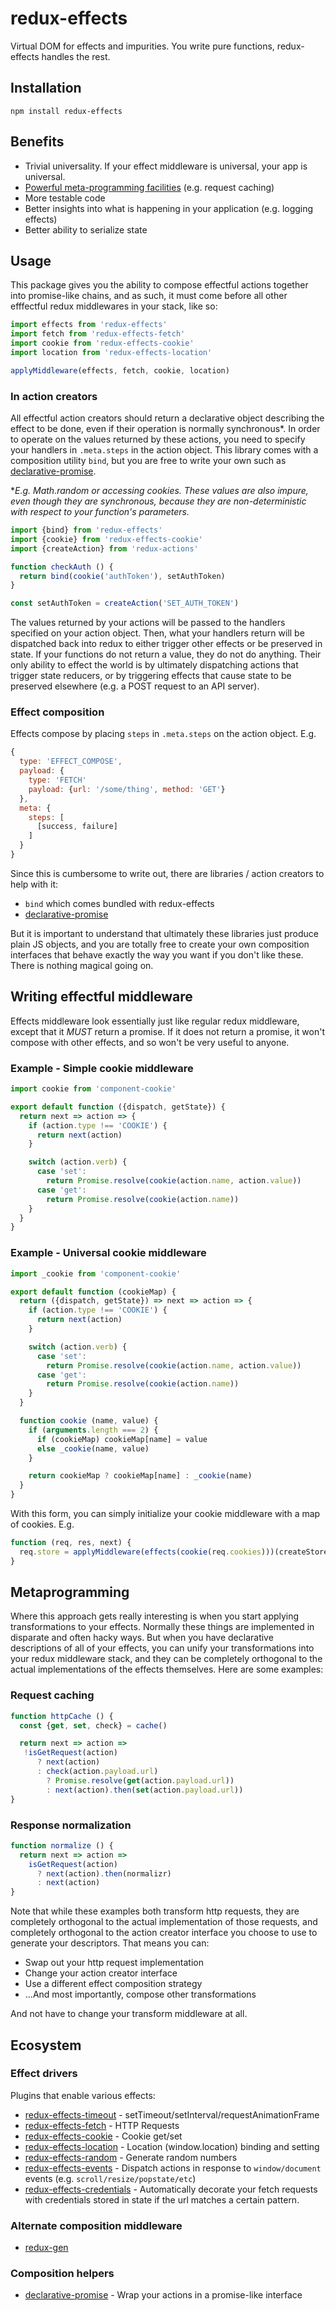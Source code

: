 # redux-effects

Virtual DOM for effects and impurities.  You write pure functions, redux-effects handles the rest.

## Installation

`npm install redux-effects`

## Benefits

  * Trivial universality.  If your effect middleware is universal, your app is universal.
  * [Powerful meta-programming facilities](#metaprogramming) (e.g. request caching)
  * More testable code
  * Better insights into what is happening in your application (e.g. logging effects)
  * Better ability to serialize state

## Usage

This package gives you the ability to compose effectful actions together into promise-like chains, and as such, it must come before all other efffectful redux middlewares in your stack, like so:

```javascript
import effects from 'redux-effects'
import fetch from 'redux-effects-fetch'
import cookie from 'redux-effects-cookie'
import location from 'redux-effects-location'

applyMiddleware(effects, fetch, cookie, location)
```

### In action creators

All effectful action creators should return a declarative object describing the effect to be done, even if their operation is normally synchronous*.  In order to operate on the values returned by these actions, you need to specify your handlers in `.meta.steps` in the action object.  This library comes with a composition utility `bind`, but you are free to write your own such as [declarative-promise](https://github.com/redux-effects/declarative-promise).

**E.g. Math.random or accessing cookies.  These values are also impure, even though they are synchronous, because they are non-deterministic with respect to your function's parameters.*

```javascript
import {bind} from 'redux-effects'
import {cookie} from 'redux-effects-cookie'
import {createAction} from 'redux-actions'

function checkAuth () {
  return bind(cookie('authToken'), setAuthToken)
}

const setAuthToken = createAction('SET_AUTH_TOKEN')
```

The values returned by your actions will be passed to the handlers specified on your action object.  Then, what your handlers return will be dispatched back into redux to either trigger other effects or be preserved in state.  If your functions do not return a value, they do not do anything.  Their only ability to effect the world is by ultimately dispatching actions that trigger state reducers, or by triggering effects that cause state to be preserved elsewhere (e.g. a POST request to an API server).

### Effect composition

Effects compose by placing `steps` in `.meta.steps` on the action object.  E.g.

```javascript
{
  type: 'EFFECT_COMPOSE',
  payload: {
    type: 'FETCH'
    payload: {url: '/some/thing', method: 'GET'}
  },
  meta: {
    steps: [
      [success, failure]
    ]
  }
}
```

Since this is cumbersome to write out, there are libraries / action creators to help with it:

  * `bind` which comes bundled with redux-effects
  * [declarative-promise](https://github.com/redux-effects/declarative-promise)

But it is important to understand that ultimately these libraries just produce plain JS objects, and you are totally free to create your own composition interfaces that behave exactly the way you want if you don't like these.  There is nothing magical going on.

## Writing effectful middleware

Effects middleware look essentially just like regular redux middleware, except that it _*MUST*_ return a promise.  If it does not return a promise, it won't compose with other effects, and so won't be very useful to anyone.

### Example - Simple cookie middleware

```javascript
import cookie from 'component-cookie'

export default function ({dispatch, getState}) {
  return next => action => {
    if (action.type !== 'COOKIE') {
      return next(action)
    }

    switch (action.verb) {
      case 'set':
        return Promise.resolve(cookie(action.name, action.value))
      case 'get':
        return Promise.resolve(cookie(action.name))
    }
  }
}
```

### Example - Universal cookie middleware

```javascript
import _cookie from 'component-cookie'

export default function (cookieMap) {
  return ({dispatch, getState}) => next => action => {
    if (action.type !== 'COOKIE') {
      return next(action)
    }

    switch (action.verb) {
      case 'set':
        return Promise.resolve(cookie(action.name, action.value))
      case 'get':
        return Promise.resolve(cookie(action.name))
    }
  }

  function cookie (name, value) {
    if (arguments.length === 2) {
      if (cookieMap) cookieMap[name] = value
      else _cookie(name, value)
    }

    return cookieMap ? cookieMap[name] : _cookie(name)
  }
}
```

With this form, you can simply initialize your cookie middleware with a map of cookies.  E.g.

```javascript
function (req, res, next) {
  req.store = applyMiddleware(effects(cookie(req.cookies)))(createStore)
}
```

## Metaprogramming

Where this approach gets really interesting is when you start applying transformations to your effects.  Normally these things are implemented in disparate and often hacky ways.  But when you have declarative descriptions of all of your effects, you can unify your transformations into your redux middleware stack, and they can be completely orthogonal to the actual implementations of the effects themselves.  Here are some examples:

### Request caching

```javascript
function httpCache () {
  const {get, set, check} = cache()

  return next => action =>
   !isGetRequest(action)
      ? next(action)
      : check(action.payload.url)
        ? Promise.resolve(get(action.payload.url))
        : next(action).then(set(action.payload.url))
}
```

### Response normalization

```javascript
function normalize () {
  return next => action =>
    isGetRequest(action)
      ? next(action).then(normalizr)
      : next(action)
}
```

Note that while these examples both transform http requests, they are completely orthogonal to the actual implementation of those requests, and completely orthogonal to the action creator interface you choose to use to generate your descriptors.  That means you can:

  * Swap out your http request implementation
  * Change your action creator interface
  * Use a different effect composition strategy
  * ...And most importantly, compose other transformations

And not have to change your transform middleware at all.

## Ecosystem

### Effect drivers

Plugins that enable various effects:

  * [redux-effects-timeout](https://github.com/redux-effects/redux-effects-timeout) - setTimeout/setInterval/requestAnimationFrame
  * [redux-effects-fetch](https://github.com/redux-effects/redux-effects-fetch) - HTTP Requests
  * [redux-effects-cookie](https://github.com/redux-effects/redux-effects-cookie) - Cookie get/set
  * [redux-effects-location](https://github.com/redux-effects/redux-effects-location) - Location (window.location) binding and setting
  * [redux-effects-random](https://github.com/redux-effects/redux-effects-random) - Generate random numbers
  * [redux-effects-events](https://github.com/redux-effects/redux-effects-events) - Dispatch actions in response to `window/document` events (e.g. `scroll/resize/popstate/etc`)
  * [redux-effects-credentials](https://github.com/redux-effects/redux-effects-credentials) - Automatically decorate your fetch requests with credentials stored in state if the url matches a certain pattern.

### Alternate composition middleware

  * [redux-gen](https://github.com/weo-edu/redux-gen)

### Composition helpers

  * [declarative-promise](https://github.com/redux-effects/declarative-promise) - Wrap your actions in a promise-like interface
